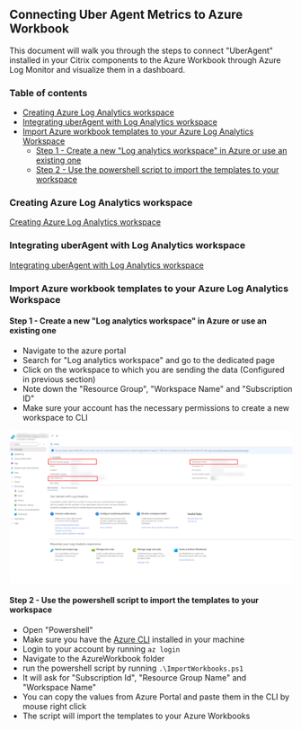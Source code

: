## Connecting Uber Agent Metrics to Azure Workbook


This document will walk you through the steps to connect "UberAgent" installed in your Citrix components to the Azure Workbook through Azure Log Monitor and visualize them in a dashboard. 

### Table of contents
  - [Creating Azure Log Analytics workspace](#creating-azure-log-analytics-workspace)
  - [Integrating uberAgent with Log Analytics workspace](#integrating-uberagent-with-log-analytics-workspace)
  - [Import Azure workbook templates to your Azure Log Analytics Workspace](#import-azure-workbook-templates-to-your-azure-log-analytics-workspace)
    - [Step 1 - Create a new "Log analytics workspace" in Azure or use an existing one](#step-1---create-a-new-log-analytics-workspace-in-azure-or-use-an-existing-one)
    - [Step 2 - Use the powershell script to import the templates to your workspace](#step-2---use-the-powershell-script-to-import-the-templates-to-your-workspace)

### Creating Azure Log Analytics workspace

[Creating Azure Log Analytics workspace](/README.md#creating-azure-log-analytics-workspace)

### Integrating uberAgent with Log Analytics workspace

[Integrating uberAgent with Log Analytics workspace](/README.md#integrating-uberagent-with-log-analytics-workspace)
   

### Import Azure workbook templates to your Azure Log Analytics Workspace

#### Step 1 - Create a new "Log analytics workspace" in Azure or use an existing one


* Navigate to the azure portal
* Search for "Log analytics workspace" and go to the dedicated page
* Click on the workspace to which you are sending the data (Configured in previous section)
* Note down the "Resource Group", "Workspace Name" and "Subscription ID"
* Make sure your account has the necessary permissions to create a new workspace to CLI
  

 ![image](docImages/AzureMonitorInfoPage.png)





#### Step 2 - Use the powershell script to import the templates to your workspace

* Open "Powershell"
* Make sure you have the [Azure CLI](https://learn.microsoft.com/en-us/cli/azure/) installed in your machine
* Login to your account by running `az login`
* Navigate to the AzureWorkbook folder
* run the powershell script by running `.\ImportWorkbooks.ps1`
* It will ask for "Subscription Id", "Resource Group Name" and "Workspace Name"
* You can copy the values from Azure Portal and paste them in the CLI by mouse right click
* The script will import the templates to your Azure Workbooks